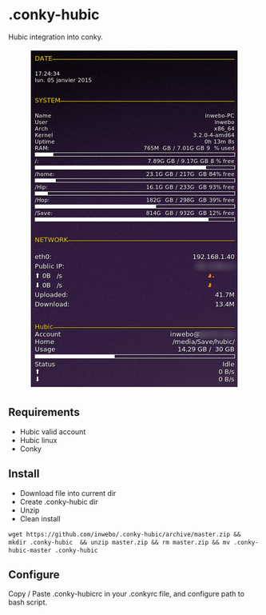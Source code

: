 .conky-hubic
============

Hubic integration into conky.

<p align="center">
  <img src="https://raw.githubusercontent.com/inwebo/.conky-hubic/master/demo.jpg"/>
</p>

## Requirements

* Hubic valid account
* Hubic linux
* Conky

## Install

* Download file into current dir
* Create .conky-hubic dir
* Unzip
* Clean install

```
wget https://github.com/inwebo/.conky-hubic/archive/master.zip && mkdir .conky-hubic  && unzip master.zip && rm master.zip && mv .conky-hubic-master .conky-hubic
```
## Configure
Copy / Paste .conky-hubicrc in your .conkyrc file, and configure path to bash script.
